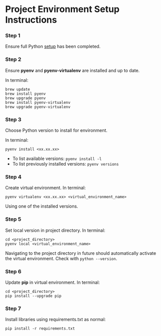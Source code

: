 # Project Environment Setup Instructions

### Step 1

Ensure full Python [setup](https://github.com/celerygemini/resources/blob/main/python_setup.md) has been completed.

### Step 2

Ensure **pyenv** and **pyenv-virtualenv** are installed and up to date.

In terminal:
```
brew update
brew install pyenv
brew upgrade pyenv
brew install pyenv-virtualenv
brew upgrade pyenv-virtualenv
```

### Step 3

Choose Python version to install for environment.

In terminal:
```
pyenv install <xx.xx.xx>
```

- To list available versions: `pyenv install -l`
- To list previously installed versions: `pyenv versions`

### Step 4

Create virtual environment.
In terminal:
```
pyenv virtualenv <xx.xx.xx> <virtual_environment_name>
```

Using one of the installed versions.

### Step 5

Set local version in project directory.
In terminal:
```
cd <project_directory>
pyenv local <virtual_environment_name>
```
Navigating to the project directory in future should automatically activate the virtual environment. Check with `python --version`.

### Step 6

Update **pip** in virtual environment.
In terminal:
```
cd <project_directory>
pip install --upgrade pip
```

### Step 7

Install libraries using requirements.txt as normal:
```
pip install -r requirements.txt
```



